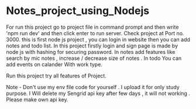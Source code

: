 # Notes_project_using_Nodejs

For run this project  go to project  file  in command prompt and then  write  'npm run dev'  and then  click enter to  run server. 
Check  project  at Port no. 3000.
this is first node js project , you can login in website then you can add notes and todo list. 
In this project firstly login and sign page is made by node js with hashing for securing password.
In notes add features like search by mic notes , increase / decrease size of notes .
In todo You can add events on calander With work type.

Run this project try all features of Project.

Note - Don't use my env file code for yourself . I upload it for only study purpose. I Will delete my Sengrid api key after few days , it will not working . Please make own api key.
